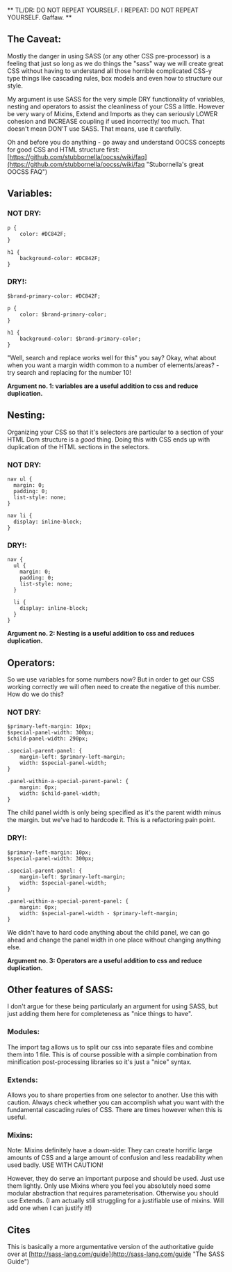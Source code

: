 ** TL/DR: DO NOT REPEAT YOURSELF. I REPEAT: DO NOT REPEAT YOURSELF. Gaffaw. **

## The Caveat:

Mostly the danger in using SASS (or any other CSS pre-processor) is a feeling that just so long as we do things the "sass" way we will create great CSS without having to understand all those horrible complicated CSS-y type things like cascading rules, box models and even how to structure our style.

My argument is use SASS for the very simple DRY functionality of variables, nesting and operators to assist the cleanliness of your CSS a little. However be very wary of Mixins, Extend and Imports as they can seriously LOWER cohesion and INCREASE coupling if used incorrectly/ too much. That doesn't mean DON'T use SASS. That means, use it carefully.

Oh and before you do anything - go away and understand OOCSS concepts for good CSS and HTML structure first: [https://github.com/stubbornella/oocss/wiki/faq](https://github.com/stubbornella/oocss/wiki/faq "Stubornella's great OOCSS FAQ")


## Variables:

### NOT DRY:


	p {
		color: #DC842F;
	}

	h1 {
		background-color: #DC842F;
	}


### DRY!:


	$brand-primary-color: #DC842F;

	p {
		color: $brand-primary-color;
	}

	h1 {
		background-color: $brand-primary-color;
	}


"Well, search and replace works well for this" you say?
Okay, what about when you want a margin width common to a number of elements/areas? - try search and replacing for the number 10!

**Argument no. 1: variables are a useful addition to css and reduce duplication.**

## Nesting:

Organizing your CSS so that it's selectors are particular to a section of your HTML Dom structure is a *good* thing. Doing this with CSS ends up with duplication of the HTML sections in the selectors.

### NOT DRY:


	nav ul {
	  margin: 0;
	  padding: 0;
	  list-style: none;
	}

	nav li {
	  display: inline-block;
	}


### DRY!:


	nav {
	  ul {
	    margin: 0;
	    padding: 0;
	    list-style: none;
	  }

	  li {
	  	display: inline-block;
	  }
	}


**Argument no. 2: Nesting is a useful addition to css and reduces duplication.**


## Operators:

So we use variables for some numbers now? But in order to get our CSS working correctly we will often need to create the negative of this number. How do we do this?

### NOT DRY:

	$primary-left-margin: 10px;
	$special-panel-width: 300px;
	$child-panel-width: 290px;

	.special-parent-panel: {
		margin-left: $primary-left-margin;
		width: $special-panel-width;
	}

	.panel-within-a-special-parent-panel: {
		margin: 0px;
		width: $child-panel-width;
	}

The child panel width is only being specified as it's the parent width minus the margin. but we've had to hardcode it. This is a refactoring pain point.

### DRY!:

	$primary-left-margin: 10px;
	$special-panel-width: 300px;

	.special-parent-panel: {
		margin-left: $primary-left-margin;
		width: $special-panel-width;
	}

	.panel-within-a-special-parent-panel: {
		margin: 0px;
		width: $special-panel-width - $primary-left-margin;
	}

We didn't have to hard code anything about the child panel, we can go ahead and change the panel width in one place without changing anything else.

**Argument no. 3: Operators are a useful addition to css and reduce duplication.**


## Other features of SASS:

I don't argue for these being particularly an argument for using SASS, but just adding them here for completeness as "nice things to have".

### Modules:

The import tag allows us to split our css into separate files and combine them into 1 file. This is of course possible with a simple combination from minification post-processing libraries so it's just a "nice" syntax.

### Extends:

Allows you to share properties from one selector to another. Use this with caution. Always check whether you can accomplish what you want with the fundamental cascading rules of CSS. There are times however when this is useful.

### Mixins:

Note: Mixins definitely have a down-side: They can create horrific large amounts of CSS and a large amount of confusion and less readability when used badly. USE WITH CAUTION!

However, they do serve an important purpose and should be used. Just use them lightly. Only use Mixins where you feel you absolutely need some modular abstraction that requires parameterisation. Otherwise you should use Extends. (I am actually still struggling for a justifiable use of mixins. Will add one when I can justify it!) 


## Cites

This is basically a more argumentative version of the authoritative guide over at [http://sass-lang.com/guide](http://sass-lang.com/guide "The SASS Guide")
